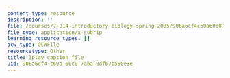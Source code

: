 ```yaml
---
content_type: resource
description: ''
file: /courses/7-014-introductory-biology-spring-2005/906a6cf4c60a60c07aba0dfb7b560e3e_rKquepVheyM.srt
file_type: application/x-subrip
learning_resource_types: []
ocw_type: OCWFile
resourcetype: Other
title: 3play caption file
uid: 906a6cf4-c60a-60c0-7aba-0dfb7b560e3e
---
```

